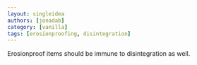 ```yaml
---
layout: singleidea
authors: [jonadab]
category: [vanilla]
tags: [erosionproofing, disintegration]
---
```

Erosionproof items should be immune to disintegration as well.
